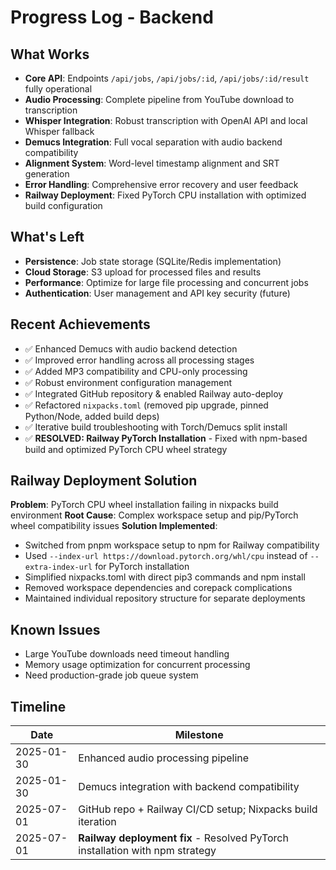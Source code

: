 # Progress Log - Backend

## What Works
- **Core API**: Endpoints `/api/jobs`, `/api/jobs/:id`, `/api/jobs/:id/result` fully operational
- **Audio Processing**: Complete pipeline from YouTube download to transcription
- **Whisper Integration**: Robust transcription with OpenAI API and local Whisper fallback
- **Demucs Integration**: Full vocal separation with audio backend compatibility
- **Alignment System**: Word-level timestamp alignment and SRT generation
- **Error Handling**: Comprehensive error recovery and user feedback
- **Railway Deployment**: Fixed PyTorch CPU installation with optimized build configuration

## What's Left
- **Persistence**: Job state storage (SQLite/Redis implementation)
- **Cloud Storage**: S3 upload for processed files and results
- **Performance**: Optimize for large file processing and concurrent jobs
- **Authentication**: User management and API key security (future)

## Recent Achievements
- ✅ Enhanced Demucs with audio backend detection
- ✅ Improved error handling across all processing stages
- ✅ Added MP3 compatibility and CPU-only processing
- ✅ Robust environment configuration management
- ✅ Integrated GitHub repository & enabled Railway auto-deploy
- ✅ Refactored `nixpacks.toml` (removed pip upgrade, pinned Python/Node, added build deps)
- ✅ Iterative build troubleshooting with Torch/Demucs split install
- ✅ **RESOLVED: Railway PyTorch Installation** - Fixed with npm-based build and optimized PyTorch CPU wheel strategy

## Railway Deployment Solution
**Problem**: PyTorch CPU wheel installation failing in nixpacks build environment
**Root Cause**: Complex workspace setup and pip/PyTorch wheel compatibility issues
**Solution Implemented**:
- Switched from pnpm workspace setup to npm for Railway compatibility
- Used `--index-url https://download.pytorch.org/whl/cpu` instead of `--extra-index-url` for PyTorch installation
- Simplified nixpacks.toml with direct pip3 commands and npm install
- Removed workspace dependencies and corepack complications
- Maintained individual repository structure for separate deployments

## Known Issues
- Large YouTube downloads need timeout handling
- Memory usage optimization for concurrent processing
- Need production-grade job queue system

## Timeline
| Date | Milestone |
|------|-----------|
| 2025-01-30 | Enhanced audio processing pipeline |
| 2025-01-30 | Demucs integration with backend compatibility |
| 2025-07-01 | GitHub repo + Railway CI/CD setup; Nixpacks build iteration |
| 2025-07-01 | **Railway deployment fix** - Resolved PyTorch installation with npm strategy | 